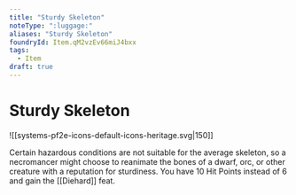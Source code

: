 ```yaml
---
title: "Sturdy Skeleton"
noteType: ":luggage:"
aliases: "Sturdy Skeleton"
foundryId: Item.qM2vzEv66miJ4bxx
tags:
  - Item
draft: true
---
```


# Sturdy Skeleton
![[systems-pf2e-icons-default-icons-heritage.svg|150]]

Certain hazardous conditions are not suitable for the average skeleton, so a necromancer might choose to reanimate the bones of a dwarf, orc, or other creature with a reputation for sturdiness. You have 10 Hit Points instead of 6 and gain the [[Diehard]] feat.
